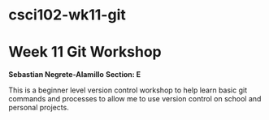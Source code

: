 # csci102-wk11-git
# Week 11 Git Workshop
**Sebastian Negrete-Alamillo** <insert your name>
**Section: E** <insert class section>

This is a beginner level version control workshop to help learn basic git commands and processes to allow me to use version control on school and personal projects.